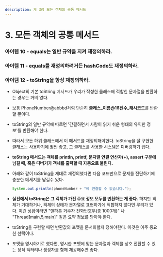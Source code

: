 ```yaml
---
description: 제 3장 모든 객체의 공통 메서드
---
```


# 3. 모든 객체의 공통 메서드

### 아이템 10 - equals는 일반 규약을 지켜 재정의하라.

### 아이템 11 - equals를 재정의하려거든 hashCode도 재정의하라.

### 아이템 12 - toString을 항상 재정의하라.

* Object의 기본 toString 메서드가 우리가 작성한 클래스에 적합한 문자열을 반환하는 경우는 거의 없다.
* 보통 PhoneNumber@abbbd처럼 단순히 **클래스\_이름@16진수\_해시코드**를 반환할 뿐이다. 
* toString의 일반 규약에 따르면 '간결하면서 사람이 읽기 쉬운 형태의 유익한 정보'를 반환해야 한다.
* 따라서 모든 하위 클래스에서 이 메서드를 재정의해야한다. toString을 잘 구현한 클래스는 사용하기에 훨씬 좋고, 그 클래스를 사용한 시스템은 디버깅하기 쉽다.
* **toString 메서드는 객체를 println, printf, 문자열 연결 연산자\(+\), assert 구문에 넘길 때, 혹은 디버거가 객체를 출력할 때 자동으로 불린다.**
* 아래와 같이 toString을 제대로 재정의했다면 다음 코드만으로 문제를 진단하기에 충분한 메세지를 남길수 있다.

  ```java
  System.out.println(phoneNumber + "에 연결할 수 없습니다.");
  ```

* **실전에서 toString은 그 객체가 가진 주요 정보 모두를 반환하는 게 좋다.** 하지만 객체가 거대하거나, 객체의 상태가 문자열로 표현하기에 적합하지 않다면 무리가 있다. 이런 상황이라면 "맨하튼 거주자 전화번호부\(총 1000개\)" 나 "Thread\[main,5,main\]" 같은 요약 정보를 담아야 한다.
* toString을 구현할 때면 반환값의 포맷을 문서화할지 정해야한다. 이것은 아주 중요한 선택이다.
* 포맷을 명시하기로 했다면, 명시한 포맷에 맞는 문자열과 객체를 상호 전환할 수 있는 정적 팩터리나 생성자를 함께 제공해주면 좋다.

